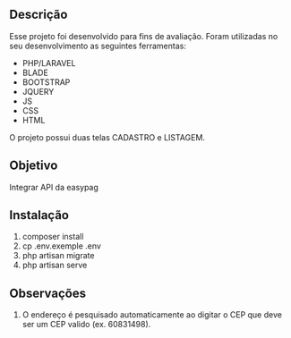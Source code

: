 ## Descrição

Esse projeto foi desenvolvido para fins de avaliação. Foram utilizadas no seu desenvolvimento as seguintes ferramentas:

- PHP/LARAVEL
- BLADE
- BOOTSTRAP
- JQUERY
- JS
- CSS
- HTML

O projeto possui duas telas CADASTRO e LISTAGEM.


## Objetivo

Integrar API da easypag
## Instalação

1. composer install
3. cp .env.exemple .env
4. php artisan migrate
5. php artisan serve

## Observações

1. O endereço é pesquisado automaticamente ao digitar o CEP que deve ser um CEP valido (ex. 60831498).
